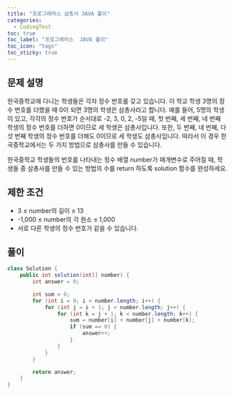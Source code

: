 ```yaml
---
title: "프로그래머스 삼총사 JAVA 풀이"
categories:
  - CodingTest
toc: true
toc_label: "프로그래머스  JAVA 풀이"
toc_icon: "tags"
toc_sticky: true
---
```

## 문제 설명
한국중학교에 다니는 학생들은 각자 정수 번호를 갖고 있습니다. 이 학교 학생 3명의 정수 번호를 더했을 때 0이 되면 3명의 학생은 삼총사라고 합니다. 예를 들어, 5명의 학생이 있고, 각각의 정수 번호가 순서대로 -2, 3, 0, 2, -5일 때, 첫 번째, 세 번째, 네 번째 학생의 정수 번호를 더하면 0이므로 세 학생은 삼총사입니다. 또한, 두 번째, 네 번째, 다섯 번째 학생의 정수 번호를 더해도 0이므로 세 학생도 삼총사입니다. 따라서 이 경우 한국중학교에서는 두 가지 방법으로 삼총사를 만들 수 있습니다.

한국중학교 학생들의 번호를 나타내는 정수 배열 number가 매개변수로 주어질 때, 학생들 중 삼총사를 만들 수 있는 방법의 수를 return 하도록 solution 함수를 완성하세요.

## 제한 조건
- 3 ≤ number의 길이 ≤ 13
- -1,000 ≤ number의 각 원소 ≤ 1,000
- 서로 다른 학생의 정수 번호가 같을 수 있습니다.

## 풀이
```java
class Solution {
    public int solution(int[] number) {
        int answer = 0;

        int sum = 0;
        for (int i = 0; i < number.length; i++) {
            for (int j = i + 1; j < number.length; j++) {
                for (int k = j + 1; k < number.length; k++) {
                    sum = number[i] + number[j] + number[k];
                    if (sum == 0) {
                        answer++;
                    }
                }
            }
        }

        return answer;
    }
}
```
